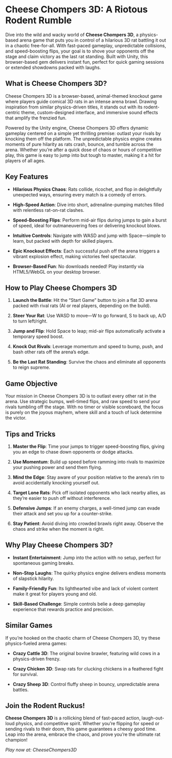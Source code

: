 <h1 dir="ltr" data-pm-slice="1 1 []">Cheese Chompers 3D: A Riotous Rodent Rumble</h1>
<p dir="ltr">Dive into the wild and wacky world of <strong>Cheese Chompers 3D</strong>, a physics-based arena game that puts you in control of a hilarious 3D rat battling it out in a chaotic free-for-all. With fast-paced gameplay, unpredictable collisions, and speed-boosting flips, your goal is to shove your opponents off the stage and claim victory as the last rat standing. Built with Unity, this browser-based gem delivers instant fun, perfect for quick gaming sessions or extended showdowns packed with laughs.</p>
<h2 dir="ltr">What is Cheese Chompers 3D?</h2>
<p dir="ltr">Cheese Chompers 3D is a browser-based, animal-themed knockout game where players guide comical 3D rats in an intense arena brawl. Drawing inspiration from similar physics-driven titles, it stands out with its rodent-centric theme, custom-designed interface, and immersive sound effects that amplify the frenzied fun.</p>
<p dir="ltr">Powered by the Unity engine, Cheese Chompers 3D offers dynamic gameplay centered on a simple yet thrilling premise: outlast your rivals by knocking them off the platform. The unpredictable physics engine creates moments of pure hilarity as rats crash, bounce, and tumble across the arena. Whether you&rsquo;re after a quick dose of chaos or hours of competitive play, this game is easy to jump into but tough to master, making it a hit for players of all ages.</p>
<h2 dir="ltr">Key Features</h2>
<ul class="tight" data-tight="true" dir="ltr">
<li>
<p dir="ltr"><strong>Hilarious Physics Chaos</strong>: Rats collide, ricochet, and flop in delightfully unexpected ways, ensuring every match is a comedy of errors.</p>
</li>
<li>
<p dir="ltr"><strong>High-Speed Action</strong>: Dive into short, adrenaline-pumping matches filled with relentless rat-on-rat clashes.</p>
</li>
<li>
<p dir="ltr"><strong>Speed-Boosting Flips</strong>: Perform mid-air flips during jumps to gain a burst of speed, ideal for outmaneuvering foes or delivering knockout blows.</p>
</li>
<li>
<p dir="ltr"><strong>Intuitive Controls</strong>: Navigate with WASD and jump with Space&mdash;simple to learn, but packed with depth for skilled players.</p>
</li>
<li>
<p dir="ltr"><strong>Epic Knockout Effects</strong>: Each successful push off the arena triggers a vibrant explosion effect, making victories feel spectacular.</p>
</li>
<li>
<p dir="ltr"><strong>Browser-Based Fun</strong>: No downloads needed! Play instantly via HTML5/WebGL on your desktop browser.</p>
</li>
</ul>
<h2 dir="ltr">How to Play Cheese Chompers 3D</h2>
<ol class="tight" data-tight="true" dir="ltr">
<li>
<p dir="ltr"><strong>Launch the Battle</strong>: Hit the &ldquo;Start Game&rdquo; button to join a flat 3D arena packed with rival rats (AI or real players, depending on the build).</p>
</li>
<li>
<p dir="ltr"><strong>Steer Your Rat</strong>: Use WASD to move&mdash;W to go forward, S to back up, A/D to turn left/right.</p>
</li>
<li>
<p dir="ltr"><strong>Jump and Flip</strong>: Hold Space to leap; mid-air flips automatically activate a temporary speed boost.</p>
</li>
<li>
<p dir="ltr"><strong>Knock Out Rivals</strong>: Leverage momentum and speed to bump, push, and bash other rats off the arena&rsquo;s edge.</p>
</li>
<li>
<p dir="ltr"><strong>Be the Last Rat Standing</strong>: Survive the chaos and eliminate all opponents to reign supreme.</p>
</li>
</ol>
<h2 dir="ltr">Game Objective</h2>
<p dir="ltr">Your mission in Cheese Chompers 3D is to outlast every other rat in the arena. Use strategic bumps, well-timed flips, and raw speed to send your rivals tumbling off the stage. With no timer or visible scoreboard, the focus is purely on the joyous mayhem, where skill and a touch of luck determine the victor.</p>
<h2 dir="ltr">Tips and Tricks</h2>
<ol class="tight" data-tight="true" dir="ltr">
<li>
<p dir="ltr"><strong>Master the Flip</strong>: Time your jumps to trigger speed-boosting flips, giving you an edge to chase down opponents or dodge attacks.</p>
</li>
<li>
<p dir="ltr"><strong>Use Momentum</strong>: Build up speed before ramming into rivals to maximize your pushing power and send them flying.</p>
</li>
<li>
<p dir="ltr"><strong>Mind the Edge</strong>: Stay aware of your position relative to the arena&rsquo;s rim to avoid accidentally knocking yourself out.</p>
</li>
<li>
<p dir="ltr"><strong>Target Lone Rats</strong>: Pick off isolated opponents who lack nearby allies, as they&rsquo;re easier to push off without interference.</p>
</li>
<li>
<p dir="ltr"><strong>Defensive Jumps</strong>: If an enemy charges, a well-timed jump can evade their attack and set you up for a counter-strike.</p>
</li>
<li>
<p dir="ltr"><strong>Stay Patient</strong>: Avoid diving into crowded brawls right away. Observe the chaos and strike when the moment is right.</p>
</li>
</ol>
<h2 dir="ltr">Why Play Cheese Chompers 3D?</h2>
<ul class="tight" data-tight="true" dir="ltr">
<li>
<p dir="ltr"><strong>Instant Entertainment</strong>: Jump into the action with no setup, perfect for spontaneous gaming breaks.</p>
</li>
<li>
<p dir="ltr"><strong>Non-Stop Laughs</strong>: The quirky physics engine delivers endless moments of slapstick hilarity.</p>
</li>
<li>
<p dir="ltr"><strong>Family-Friendly Fun</strong>: Its lighthearted vibe and lack of violent content make it great for players young and old.</p>
</li>
<li>
<p dir="ltr"><strong>Skill-Based Challenge</strong>: Simple controls belie a deep gameplay experience that rewards practice and precision.</p>
</li>
</ul>
<h2 dir="ltr">Similar Games</h2>
<p dir="ltr">If you&rsquo;re hooked on the chaotic charm of Cheese Chompers 3D, try these physics-fueled arena games:</p>
<ul class="tight" data-tight="true" dir="ltr">
<li>
<p dir="ltr"><strong>Crazy Cattle 3D</strong>: The original bovine brawler, featuring wild cows in a physics-driven frenzy.</p>
</li>
<li>
<p dir="ltr"><strong>Crazy Chicken 3D</strong>: Swap rats for clucking chickens in a feathered fight for survival.</p>
</li>
<li>
<p dir="ltr"><strong>Crazy Sheep 3D</strong>: Control fluffy sheep in bouncy, unpredictable arena battles.</p>
</li>
</ul>
<h2 dir="ltr">Join the Rodent Ruckus!</h2>
<p dir="ltr"><strong>Cheese Chompers 3D</strong> is a rollicking blend of fast-paced action, laugh-out-loud physics, and competitive spirit. Whether you&rsquo;re flipping for speed or sending rivals to their doom, this game guarantees a cheesy good time. Leap into the arena, embrace the chaos, and prove you&rsquo;re the ultimate rat champion!</p>
<p dir="ltr"><em>Play now at: CheeseChompers3D</em></p>
